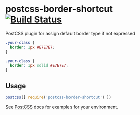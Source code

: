 # postcss-border-shortcut [![Build Status][ci-img]][ci]

PostCSS plugin for assign default border type if not expressed

[PostCSS]: https://github.com/postcss/postcss
[ci-img]:  https://travis-ci.org/michelemazzucco/postcss-border-shortcut.svg
[ci]:      https://travis-ci.org/michelemazzucco/postcss-border-shortcut

```css
.your-class {
  border: 1px #E7E7E7;
}
```

```css
.your-class {
  border: 1px solid #E7E7E7;
}
```

## Usage

```js
postcss([ require('postcss-border-shortcut') ])
```

See [PostCSS] docs for examples for your environment.
